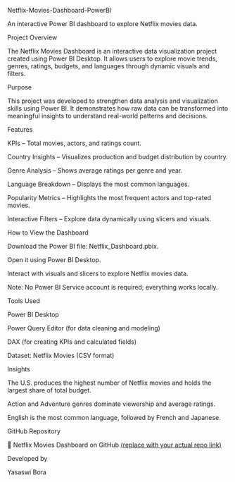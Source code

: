 Netflix-Movies-Dashboard-PowerBI

An interactive Power BI dashboard to explore Netflix movies data.

Project Overview

The Netflix Movies Dashboard is an interactive data visualization project created using Power BI Desktop.
It allows users to explore movie trends, genres, ratings, budgets, and languages through dynamic visuals and filters.

Purpose

This project was developed to strengthen data analysis and visualization skills using Power BI.
It demonstrates how raw data can be transformed into meaningful insights to understand real-world patterns and decisions.

Features

KPIs – Total movies, actors, and ratings count.

Country Insights – Visualizes production and budget distribution by country.

Genre Analysis – Shows average ratings per genre and year.

Language Breakdown – Displays the most common languages.

Popularity Metrics – Highlights the most frequent actors and top-rated movies.

Interactive Filters – Explore data dynamically using slicers and visuals.

How to View the Dashboard

Download the Power BI file: Netflix_Dashboard.pbix.

Open it using Power BI Desktop.

Interact with visuals and slicers to explore Netflix movies data.

Note: No Power BI Service account is required; everything works locally.

Tools Used

Power BI Desktop

Power Query Editor (for data cleaning and modeling)

DAX (for creating KPIs and calculated fields)

Dataset: Netflix Movies (CSV format)

Insights

The U.S. produces the highest number of Netflix movies and holds the largest share of total budget.

Action and Adventure genres dominate viewership and average ratings.

English is the most common language, followed by French and Japanese.

GitHub Repository

🔗 Netflix Movies Dashboard on GitHub
[ (replace with your actual repo link)](https://github.com/yasaswi799/Netflix-Movies-Dashboard)

Developed by

Yasaswi Bora
